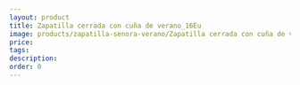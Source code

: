 ```yaml
---
layout: product
title: Zapatilla cerrada con cuña de verano_16Eu
image: products/zapatilla-senora-verano/Zapatilla cerrada con cuña de verano_16Eu.jpeg
price: 
tags: 
description: 
order: 0
---
```

